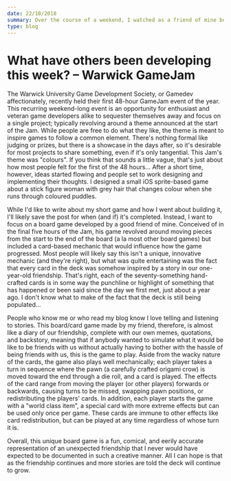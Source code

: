 ```yaml
---
date: 22/10/2018
summary: Over the course of a weekend, I watched as a friend of mine built a wonderfully creative way to document and commemorate our growing friendship.
type: blog
---
```


# What have others been developing this week? – Warwick GameJam

The Warwick University Game Development Society, or Gamedev affectionately, recently held their first 48-hour GameJam event of the year. This recurring weekend-long event is an opportunity for enthusiast and veteran game developers alike to sequester themselves away and focus on a single project; typically revolving around a theme announced at the start of the Jam. While people are free to do what they like, the theme is meant to inspire games to follow a common element. There's nothing formal like judging or prizes, but there is a showcase in the days after, so it's desirable for most projects to share something, even if it's only tangential. This Jam's theme was "colours". If you think that sounds a little vague, that's just about how most people felt for the first of the 48 hours... After a short time, however, ideas started flowing and people set to work designing and implementing their thoughts. I designed a small iOS sprite-based game about a stick figure woman with grey hair that changes colour when she runs through coloured puddles.

While I'd like to write about my short game and how I went about building it, I'll likely save the post for when (and if) it's completed. Instead, I want to focus on a board game developed by a good friend of mine. Conceived of in the final five hours of the Jam, his game revolved around moving pieces from the start to the end of the board (a la most other board games) but included a card-based mechanic that would influence how the game progressed. Most people will likely say this isn't a unique, innovative mechanic (and they're right), but what was quite entertaining was the fact that every card in the deck was somehow inspired by a story in our one-year-old friendship. That's right, each of the seventy-something hand-crafted cards is in some way the punchline or highlight of something that has happened or been said since the day we first met, just about a year ago. I don't know what to make of the fact that the deck is still being populated...

People who know me or who read my blog know I love telling and listening to stories. This board/card game made by my friend, therefore, is almost like a diary of our friendship, complete with our own memes, quotations, and backstory, meaning that if anybody wanted to simulate what it would be like to be friends with us without actually having to bother with the hassle of being friends with us, this is the game to play. Aside from the wacky nature of the cards, the game also plays well mechanically; each player takes a turn in sequence where the pawn (a carefully crafted origami crow) is moved toward the end through a die roll, and a card is played. The effects of the card range from moving the player (or other players) forwards or backwards, causing turns to be missed, swapping pawn positions, or redistributing the players' cards. In addition, each player starts the game with a "world class item", a special card with more extreme effects but can be used only once per game. These cards are immune to other effects like card redistribution, but can be played at any time regardless of whose turn it is.

Overall, this unique board game is a fun, comical, and eerily accurate representation of an unexpected friendship that I never would have expected to be documented in such a creative manner. All I can hope is that as the friendship continues and more stories are told the deck will continue to grow.